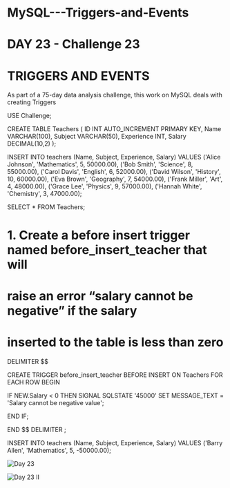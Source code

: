 # MySQL---Triggers-and-Events

# DAY 23 - Challenge 23

# TRIGGERS AND EVENTS

As part of a 75-day data analysis challenge, this work on MySQL deals with creating Triggers

USE Challenge;

CREATE TABLE Teachers (
    ID INT AUTO_INCREMENT PRIMARY KEY,
    Name VARCHAR(100),
    Subject VARCHAR(50),
    Experience INT,
    Salary DECIMAL(10,2)
);

INSERT INTO teachers (Name, Subject, Experience, Salary) VALUES
('Alice Johnson', 'Mathematics', 5, 50000.00),
('Bob Smith', 'Science', 8, 55000.00),
('Carol Davis', 'English', 6, 52000.00),
('David Wilson', 'History', 10, 60000.00),
('Eva Brown', 'Geography', 7, 54000.00),
('Frank Miller', 'Art', 4, 48000.00),
('Grace Lee', 'Physics', 9, 57000.00),
('Hannah White', 'Chemistry', 3, 47000.00);

SELECT * FROM Teachers;

# 1. Create a before insert trigger named before_insert_teacher that will 
# raise an error “salary cannot be negative” if the salary 
# inserted to the table is less than zero

DELIMITER $$

CREATE TRIGGER before_insert_teacher
BEFORE INSERT ON Teachers FOR EACH ROW
BEGIN

IF NEW.Salary < 0 THEN
SIGNAL SQLSTATE '45000' SET MESSAGE_TEXT = 'Salary cannot be negative value';

END IF;

END $$
DELIMITER ;

INSERT INTO teachers (Name, Subject, Experience, Salary) VALUES
('Barry Allen', 'Mathematics', 5, -50000.00);


![Day 23](https://github.com/user-attachments/assets/b58e6b3c-9eb7-4509-bf94-628116eec83b)




![Day 23 II](https://github.com/user-attachments/assets/8b723db6-793d-4da4-af85-1b441e86d5fd)



